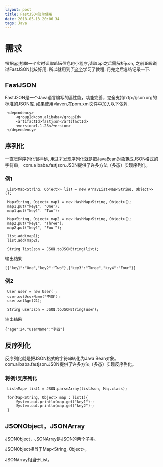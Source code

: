 ```yaml
---
layout: post
title: FastJSON简单使用
date: 2018-05-13 20:06:34
tags: Java
---
```

# 需求
根据[api](https://github.com/UESTC-BBS/API-Docs/wiki/Mobcent-API#apphash-%E5%BF%85%E5%A1%AB)想做一个实时读取论坛信息的小程序,读取api之后需解析json, 之前亚辉说过FastJSON比较好用, 所以就用到了[这个](https://blog.csdn.net/flysun3344/article/details/54707965)学习了教程. 用完之后总结记录一下.
## FastJSON
FastJSON是一个Java语言编写的高性能，功能完善，完全支持http://json.org的标准的JSON库.
如果使用Maven,在pom.xml文件中加入以下依赖.
```
 <dependency>
     <groupId>com.alibaba</groupId>
     <artifactId>fastjson</artifactId>
     <version>1.1.23</version>
 </dependency>
```
## 序列化
一直觉得序列化很神秘, 用过才发现序列化就是把JavaBean对象转成JSON格式的字符串。
com.alibaba.fastjson.JSON提供了许多方法（多态）实现序列化。

### 例1
```
 List<Map<String, Object>> list = new ArrayList<Map<String, Object>>();
         
 Map<String, Object> map1 = new HashMap<String, Object>();
 map1.put("key1", "One");
 map1.put("key2", "Two");
         
 Map<String, Object> map2 = new HashMap<String, Object>();
 map2.put("key1", "Three");
 map2.put("key2", "Four");
         
 list.add(map1);
 list.add(map2);
         
 String listJson = JSON.toJSONString(list);
```
输出结果
```
[{"key1":"One","key2":"Two"},{"key3":"Three","key4":"Four"}]
```
### 例2
```
 User user = new User();
 user.setUserName("李四");
 user.setAge(24);
         
 String userJson = JSON.toJSONString(user);
```
输出结果
```
{"age":24,"userName":"李四"}
```
## 反序列化
 反序列化就是把JSON格式的字符串转化为Java Bean对象。
com.alibaba.fastjson.JSON提供了许多方法（多态）实现反序列化。
### 将例1反序列化
```
 List<Map> list1 = JSON.parseArray(listJson, Map.class);
          
 for(Map<String, Object> map : list1){
     System.out.println(map.get("key1"));
     System.out.println(map.get("key2"));         
 }
```
## JSONObject，JSONArray
JSONObject，JSONArray是JSON的两个子类。

JSONObject相当于Map<String, Object>，

JSONArray相当于List<Object>。



